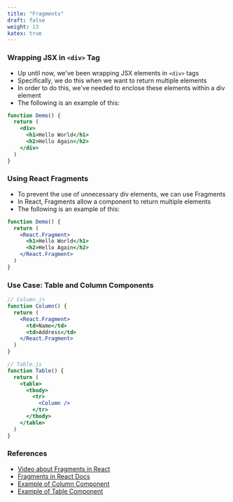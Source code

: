 ```yaml
---
title: "Fragments"
draft: false
weight: 13
katex: true
---
```


### Wrapping JSX in `<div>` Tag
- Up until now, we've been wrapping JSX elements in `<div>` tags
- Specifically, we do this when we want to return multiple elements
- In order to do this, we've needed to enclose these elements within a div element
- The following is an example of this:

```jsx
function Demo() {
  return (
    <div>
      <h1>Hello World</h1>
      <h2>Hello Again</h2>
    </div>
  )
}
```

### Using React Fragments
- To prevent the use of unnecessary div elements, we can use Fragments
- In React, Fragments allow a component to return multiple elements
- The following is an example of this:

```jsx
function Demo() {
  return (
    <React.Fragment>
      <h1>Hello World</h1>
      <h2>Hello Again</h2>
    </React.Fragment>
  )
}
```

### Use Case: Table and Column Components
```jsx
// Column.js
function Column() {
  return (
    <React.Fragment>
      <td>Name</td>
      <td>Address</td>
    </React.Fragment>
  )
}

// Table.js
function Table() {
  return (
    <table>
      <tbody>
        <tr>
          <Column />
        </tr>
      </tbody>
    </table>
  )
}
```

### References
- [Video about Fragments in React](https://www.youtube.com/watch?v=bHdh1T0-US4&list=PLC3y8-rFHvwgg3vaYJgHGnModB54rxOk3&index=25)
- [Fragments in React Docs](https://reactjs.org/docs/fragments.html)
- [Example of Column Component](https://github.com/gopinav/React-Tutorials/blob/master/React%20Fundamentals/advanced-guide-demo/src/components/Columns.js)
- [Example of Table Component](https://github.com/gopinav/React-Tutorials/blob/master/React%20Fundamentals/advanced-guide-demo/src/components/Table.js)
